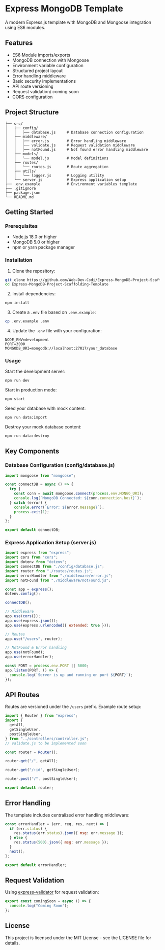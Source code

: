 # Express MongoDB Template

A modern Express.js template with MongoDB and Mongoose integration using ES6 modules.

## Features

- ES6 Module imports/exports
- MongoDB connection with Mongoose
- Environment variable configuration
- Structured project layout
- Error handling middleware
- Basic security implementations
- API route versioning
- Request validation/ coming soon
- CORS configuration

## Project Structure

```
├── src/
│   ├── config/
│   │   ├── database.js     # Database connection configuration
│   ├── middleware/
│   │   ├── error.js        # Error handling middleware
│   │   ├── validate.js     # Request validation middleware
│   │   ├── notFound.js     # Not found error handling middleware
│   ├── models/
│   │   └── model.js        # Model definitions
│   ├── routes/
│   │   └── routes.js       # Route aggregation
│   ├── utils/
│   │   └── logger.js       # Logging utility
│   └── server.js           # Express application setup
├── .env.example            # Environment variables template
├── .gitignore
├── package.json
└── README.md
```

## Getting Started

### Prerequisites

- Node.js 18.0 or higher
- MongoDB 5.0 or higher
- npm or yarn package manager

### Installation

1. Clone the repository:

```bash
git clone https://github.com/Web-Dev-Codi/Express-MongoDB-Project-Scaffolding-Template.git
cd Express-MongoDB-Project-Scaffolding-Template
```

2. Install dependencies:

```bash
npm install
```

3. Create a `.env` file based on `.env.example`:

```bash
cp .env.example .env
```

4. Update the `.env` file with your configuration:

```env
NODE_ENV=development
PORT=3000
MONGODB_URI=mongodb://localhost:27017/your_database
```

### Usage

Start the development server:

```bash
npm run dev
```

Start in production mode:

```bash
npm start
```
Seed your database with mock content:

```bash
npm run data:import
```
Destroy your mock database content:

```bash
npm run data:destroy
```

## Key Components

### Database Configuration (config/database.js)

```javascript
import mongoose from "mongoose";

const connectDB = async () => {
  try {
    const conn = await mongoose.connect(process.env.MONGO_URI);
    console.log(`MongoDB Connected: ${conn.connection.host}`);
  } catch (error) {
    console.error(`Error: ${error.message}`);
    process.exit(1);
  }
};

export default connectDB;
```

### Express Application Setup (server.js)

```javascript
import express from "express";
import cors from "cors";
import dotenv from "dotenv";
import connectDB from "./config/database.js";
import router from "./routes/routes.js";
import errorHandler from "./middleware/error.js";
import notFound from "./middleware/notFound.js";

const app = express();
dotenv.config();

connectDB();

// Middleware
app.use(cors());
app.use(express.json());
app.use(express.urlencoded({ extended: true }));

// Routes
app.use("/users", router);

// NotFound & Error handling
app.use(notFound);
app.use(errorHandler);

const PORT = process.env.PORT || 5000;
app.listen(PORT, () => {
  console.log(`Server is up and running on port ${PORT}`);
});
```

## API Routes

Routes are versioned under the `/users` prefix. Example route setup:

```javascript
import { Router } from "express";
import {
  getAll,
  getSingleUser,
  postSingleUser,
} from "../controllers/controller.js";
// validate.js to be implemented soon

const router = Router();

router.get("/", getAll);

router.get("/:id", getSingleUser);

router.post("/", postSingleUser);

export default router;
```

## Error Handling

The template includes centralized error handling middleware:

```javascript
const errorHandler = (err, req, res, next) => {
  if (err.status) {
    res.status(err.status).json({ msg: err.message });
  } else {
    res.status(500).json({ msg: err.message });
  }
  next();
};

export default errorHandler;
```

## Request Validation

Using [express-validator](https://express-validator.github.io/) for request validation:

```javascript
export const comingSoon = async () => {
  console.log("Coming Soon");
};
```

## License

This project is licensed under the MIT License - see the LICENSE file for details.
